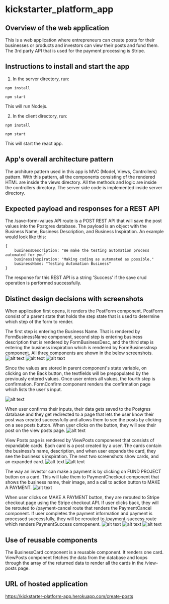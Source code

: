# kickstarter_platform_app

## Overview of the web application
This is a web application where entrepreneurs can create posts for their businesses or products and investors can view their posts and fund them. The 3rd party API that is used for the payment processing is Stripe.

## Instructions to install and start the app
1. In the server directory, run:
```
npm install
```
```
npm start
```
This will run Nodejs.

2. In the client directory, run:
```
npm install
```
```
npm start
```
This will start the react app.

## App's overall architecture pattern
The architure pattern used in this app is MVC (Model, Views, Controllers) pattern. With this pattern, all the components consisting of the rendered HTML are inside the views directory. All the methods and logic are inside the controllers directory. The server side code is implemented inside server directory.

## Expected payload and responses for a REST API
The /save-form-values API route is a POST REST API that will save the post values into the Postgres database. The payload is an object with the Business Name, Business Description, and Business Inspiration. An example would look like this:

```
{
    businessDescription: "We make the testing automation process automated for you"
    businessInspiration: "Making coding as automated as possible."
    businessName: "Testing Automation Business"
}
```

The response for this REST API is a string 'Success' if the save crud operation is performed successfully.

## Distinct design decisions with screenshots

When application first opens, it renders the PostForm component. PostForm consist of a parent state that holds the step state that is used to determine which step of the form to render.

The first step is entering the Business Name. That is rendered by FormBusinessName component, second step is entering business description that is rendered by FormBusinessDesc, and the third step is entering the business inspiration which is rendered by FormBusinessInsp component. All three components are shown in the below screenshots.
![alt text](https://github.com/aidapira/kickstarter_platform_app/blob/master/create_post1.PNG?raw=true)
![alt text](https://github.com/aidapira/kickstarter_platform_app/blob/master/create_post2.PNG?raw=true)
![alt text](https://github.com/aidapira/kickstarter_platform_app/blob/master/create_post3.PNG?raw=true)

Since the values are stored in parent component's state variable, on clicking on the Back button, the textfields will be prepopulated by the previously entered values.
Once user enters all values, the fourth step is confirmation. FormConfirm component renders the confirmation page which lists the user's input.

![alt text](https://github.com/aidapira/kickstarter_platform_app/blob/master/create_post4.PNG?raw=true)

When user confirms their inputs, their data gets saved to the Postgres database and they get redirected to a page that lets the user know their post was created successfully and allows them to see the posts by clicking on a see posts button. When user clicks on the button, they will see their post on the view posts page.
![alt text](https://github.com/aidapira/kickstarter_platform_app/blob/master/post_confirmation.PNG?raw=true)

View Posts page is rendered by ViewPosts componenet that consists of expandable cards. Each card is a post created by a user. The cards contain the business's name, description, and when user expands the card, they see the business's inspiration. The next two screenshots show cards, and an expanded card.
![alt text](https://github.com/aidapira/kickstarter_platform_app/blob/master/view_posts.PNG?raw=true)
![alt text](https://github.com/aidapira/kickstarter_platform_app/blob/master/view_posts_expanded.PNG?raw=true)

The way an investor can make a payment is by clicking on FUND PROJECT button on a card. This will take them to PaymentCheckout component that shows the business name, their image, and a call to action button to MAKE A PAYMENT.
![alt text](https://github.com/aidapira/kickstarter_platform_app/blob/master/make_payment_page.PNG?raw=true)

When user clicks on MAKE A PAYMENT button, they are rerouted to Stripe checkout page using the Stripe checkout API. If user clicks back, they will be rerouted to /payment-cancel route that renders the PaymentCancel component. If user completes the payment information and payment is processed successfully, they will be rerouted to /payment-success route which renders PaymentSuccess comopenent.
![alt text](https://github.com/aidapira/kickstarter_platform_app/blob/master/stripe_checkout_page.PNG?raw=true)
![alt text](https://github.com/aidapira/kickstarter_platform_app/blob/master/cancel_payment_page.PNG?raw=true)
![alt text](https://github.com/aidapira/kickstarter_platform_app/blob/master/payment_success_page.PNG?raw=true)

## Use of reusable components
The BusinessCard component is a reusable component. It renders one card. ViewPosts component fetches the data from the database and loops through the array of the returned data to render all the cards in the /view-posts page.

## URL of hosted application
https://kickstarter-platform-app.herokuapp.com/create-posts